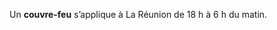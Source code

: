 <div class="conseil conseil-jaune">

Un **couvre-feu** s’applique à La Réunion de 18 h à 6 h du matin.

</div>

